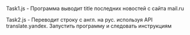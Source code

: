 ﻿Task1.js - Программа выводит title последних новостей с сайта mail.ru

Task2.js - Переводит строку с англ. на рус. используя API translate.yandex. Запустить программу и следовать инструкциям